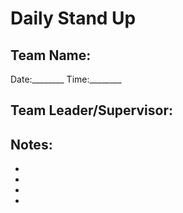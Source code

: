 # Daily Stand Up

## Team Name:
Date:________ Time:________
## Team Leader/Supervisor:
## Notes:
*
*
*
*
